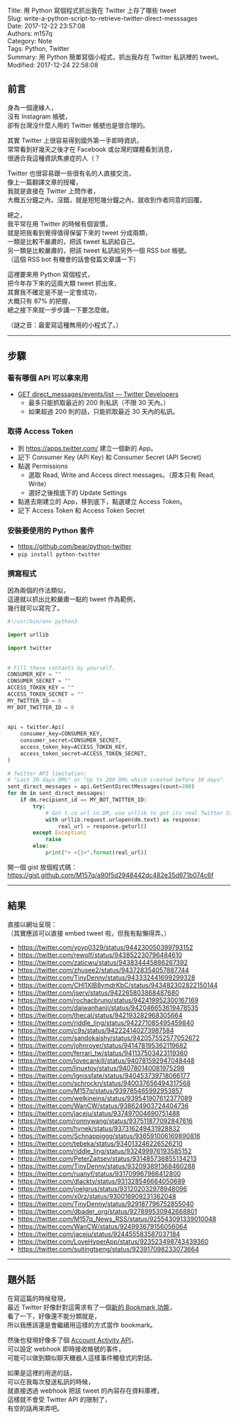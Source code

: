 Title: 用 Python 寫個程式抓出我在 Twitter 上存了哪些 tweet  
Slug: write-a-python-script-to-retrieve-twitter-direct-messsages  
Date: 2017-12-22 23:57:08  
Authors: m157q  
Category: Note  
Tags: Python, Twitter  
Summary: 用 Python 簡單寫個小程式，抓出我存在 Twitter 私訊裡的 tweet。  
Modified: 2017-12-24 22:58:08  
  
  
## 前言  
  
身為一個邊緣人，  
沒有 Instagram 帳號，  
卻有台灣沒什麼人用的 Twitter 帳號也是很合理的。  
  
其實 Twitter 上很容易得到國外第一手即時資訊，  
常常看到好幾天之後才在 Facebook 或台灣的媒體看到消息，  
很適合我這種資訊焦慮症的人（？  
  
Twitter 也很容易跟一些很有名的人直接交流，  
像上一篇翻譯文章的授權，  
我就是直接在 Twitter 上問作者，  
大概五分鐘之內，沒錯，就是短短幾分鐘之內，就收到作者同意的回覆。  
  
總之，  
我平常在用 Twitter 的時候有個習慣，  
就是把我看到覺得值得保留下來的 tweet 分成兩類，  
一類是比較不嚴肅的，把該 tweet 私訊給自己。  
另一類是比較嚴肅的，把該 tweet 私訊給另外一個 RSS bot 帳號。  
（這個 RSS bot 有機會的話會發篇文章講一下）  
  
這裡要來用 Python 寫個程式，  
把今年存下來的這兩大類 tweet 抓出來，  
其實我不確定是不是一定會成功，  
大概只有 87% 的把握，  
總之接下來就一步步講一下要怎麼做。  
  
（謎之音：最愛寫這種無用的小程式了。）  
  
---  
  
## 步驟  
  
### 看有哪個 API 可以拿來用  
  
+ [GET direct_messages/events/list — Twitter Developers](https://developer.twitter.com/en/docs/direct-messages/sending-and-receiving/api-reference/list-events)  
    + 最多只能抓取最近的 200 則私訊（不限 30 天內。）  
    + 如果超過 200 則的話，只能抓取最近 30 天內的私訊。  
  
  
### 取得 Access Token  
  
+ 到 <https://apps.twitter.com/> 建立一個新的 App。  
+ 記下 Consumer Key (API Key) 和 Consumer Secret (API Secret)  
+ 點選 Permissions  
    + 選取 Read, Write and Access direct messages。（原本只有 Read, Write）  
    + 選好之後按底下的 Update Settings  
+ 點進去剛建立的 App，移到底下，點選建立 Access Token。  
+ 記下 Access Token 和 Access Token Secret  
  
  
### 安裝要使用的 Python 套件  
  
+ <https://github.com/bear/python-twitter>  
+ `pip install python-twitter`  
  
  
### 撰寫程式  
  
因為兩個的作法類似，  
這邊就以抓出比較嚴肅一點的 tweet 作為範例，  
幾行就可以寫完了。  
  
```python  
#!/usr/bin/env python3  
  
import urllib  
  
import twitter  
  
  
# Fill these contants by yourself.  
CONSUMER_KEY = ""  
CONSUMER_SECRET = ""  
ACCESS_TOKEN_KEY = ""  
ACCESS_TOKEN_SECRET = ""  
MY_TWITTER_ID = 0  
MY_BOT_TWITTER_ID = 0  
  
  
api = twitter.Api(  
    consumer_key=CONSUMER_KEY,  
    consumer_secret=CONSUMER_SECRET,  
    access_token_key=ACCESS_TOKEN_KEY,  
    access_token_secret=ACCESS_TOKEN_SECRET,  
)  
  
# Twitter API limitation:  
# "Last 30 days DMs" or "Up to 200 DMs which created before 30 days"  
sent_direct_messages = api.GetSentDirectMessages(count=200)  
for dm in sent_direct_messages:  
    if dm.recipient_id == MY_BOT_TWITTER_ID:  
        try:  
            # Got t.co url in DM, use urllib to get its real Twitter Status URL.  
            with urllib.request.urlopen(dm.text) as response:  
                real_url = response.geturl()  
        except Exception:  
            raise  
        else:  
            print("+ <{}>".format(real_url))  
```  
  
開一個 gist 放個程式碼：<https://gist.github.com/M157q/a90f5d2948442dc482e35d671b074c6f>  
  
---  
  
## 結果  
  
直接以網址呈現：  
（其實應該可以直接 embed tweet 啦，但我有點懶得弄。）  
  
+ <https://twitter.com/yoyo0329/status/944230050399793152>  
+ <https://twitter.com/rewoIf/status/943852230796484610>  
+ <https://twitter.com/zaticwu/status/943834445886267392>  
+ <https://twitter.com/zhusee2/status/943728354057887744>  
+ <https://twitter.com/TinyDenny/status/943332441699299328>  
+ <https://twitter.com/CHl1XIB8ymdrKbC/status/943482302822150144>  
+ <https://twitter.com/jserv/status/942265803868487680>  
+ <https://twitter.com/rochacbruno/status/942419952300167169>  
+ <https://twitter.com/daiwanhanji/status/942046653619478535>  
+ <https://twitter.com/thecat/status/942193282968305664>  
+ <https://twitter.com/riddle_ling/status/942271085495459840>  
+ <https://twitter.com/c9s/status/942224140273987584>  
+ <https://twitter.com/sandokaishy/status/942057552577052672>  
+ <https://twitter.com/johnroyer/status/941478195362119682>  
+ <https://twitter.com/ferrari_tw/status/941137503423119360>  
+ <https://twitter.com/lovecankill/status/940781592947048448>  
+ <https://twitter.com/linuxtoy/status/940780140081975298>  
+ <https://twitter.com/Ignissfate/status/940453739718066177>  
+ <https://twitter.com/schrockn/status/940037656494317568>  
+ <https://twitter.com/M157q/status/939785465992953857>  
+ <https://twitter.com/welkineins/status/939541907612377089>  
+ <https://twitter.com/WanCW/status/938624903724404736>  
+ <https://twitter.com/jaceju/status/937497004690751488>  
+ <https://twitter.com/ronnywang/status/937511877092847616>  
+ <https://twitter.com/hynek/status/937316249431928832>  
+ <https://twitter.com/Schnappiggg/status/936591006169890816>  
+ <https://twitter.com/tebeka/status/934013246226526210>  
+ <https://twitter.com/riddle_ling/status/932499976193585152>  
+ <https://twitter.com/PeterZaitsev/status/931485736855134213>  
+ <https://twitter.com/TinyDenny/status/932093891368460288>  
+ <https://twitter.com/ruanyf/status/931709967966412800>  
+ <https://twitter.com/dlackty/status/931328546664050689>  
+ <https://twitter.com/joelgrus/status/931202032978948096>  
+ <https://twitter.com/x0rz/status/930016909231362048>  
+ <https://twitter.com/TinyDenny/status/929187796752855040>  
+ <https://twitter.com/dbader_org/status/927899530942668801>  
+ <https://twitter.com/M157q_News_RSS/status/925543091339010048>  
+ <https://twitter.com/WanCW/status/924993679156056064>  
+ <https://twitter.com/jaceju/status/924455583587037184>  
+ <https://twitter.com/LoveHyperApp/status/923523498743439360>  
+ <https://twitter.com/suitingtseng/status/923917098233073664>  
  
---  
  
## 題外話  
  
在寫這篇的時候發現，  
最近 Twitter 好像針對這需求有了一個[新的 Bookmark 功能](https://techcrunch.com/2017/11/23/twitter-is-testing-bookmarks-a-feature-to-privately-flag-tweets-for-later/)，  
看了一下，好像還不能分類就是，  
所以我應該還是會繼續用這樣的方式當作 bookmark。  
  
然後也發現好像多了個 [Account Activity API](https://developer.twitter.com/en/docs/accounts-and-users/subscribe-account-activity/overview)，  
可以設定 webhook 即時接收帳號的事件，  
可能可以做到類似聊天機器人這樣事件觸發式的對話。  
  
如果是這裡的用途的話，  
可以在我每次發送私訊的時候，  
就直接透過 webhook 把該 tweet 的內容存在資料庫裡，  
這樣就不會受 Twitter API 的限制了，  
有空的話再來弄吧。  
